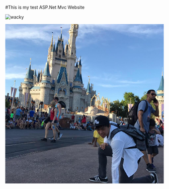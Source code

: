 #This is my test ASP.Net Mvc Website

![wacky](https://media.giphy.com/media/7eAvzJ0SBBzHy/giphy.gif) 


![Me](images/tsung.jpg)